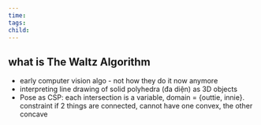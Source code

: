 ```yaml
---
time: 
tags: 
child:
---
```

## what is The Waltz Algorithm
- early computer vision algo - not how they do it now anymore
- interpreting line drawing of solid polyhedra (đa diện) as 3D objects
- Pose as CSP: each intersection is a variable, domain = {outtie, innie}. constraint if 2 things are connected, cannot have one convex, the other concave 
